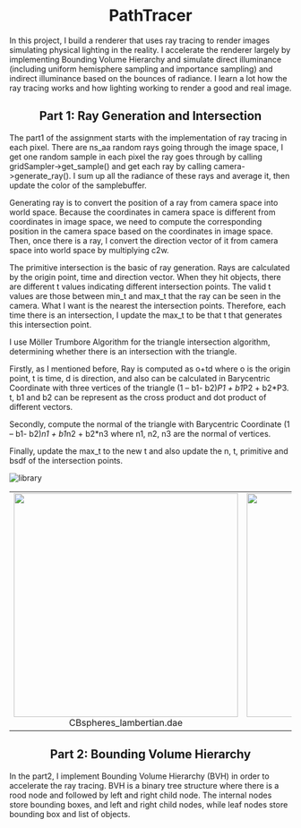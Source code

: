 <h1 align="middle">PathTracer</h1>
    
In this project, I build a renderer that uses ray tracing to render images simulating physical lighting in the reality. I accelerate the renderer largely by implementing Bounding Volume Hierarchy and simulate direct illuminance (including uniform hemisphere sampling and importance sampling) and indirect illuminance based on the bounces of radiance. I learn a lot how the ray tracing works and how lighting working to render a good and real image.

<h2 align="middle">Part 1: Ray Generation and Intersection</h2>

The part1 of the assignment starts with the implementation of ray tracing in each pixel. There are ns_aa random rays going through the image space, I get one random sample in each pixel the ray goes through by calling gridSampler->get_sample() and get each ray by calling camera->generate_ray(). I sum up all the radiance of these rays and average it, then update the color of the samplebuffer. 

Generating ray is to convert the position of a ray from camera space into world space. Because the coordinates in camera space is different from coordinates in image space, we need to compute the corresponding position in the camera space based on the coordinates in image space. Then, once there is a ray, I convert the direction vector of it from camera space into world space by multiplying c2w. 

The primitive intersection is the basic of ray generation. Rays are calculated by the origin point, time and direction vector. When they hit objects, there are different t values indicating different intersection points. The valid t values are those between min_t and max_t that the ray can be seen in the camera. What I want is the nearest the intersection points. Therefore, each time there is an intersection, I update the max_t to be that t that generates this intersection point.


I use Möller Trumbore Algorithm for the triangle intersection algorithm, determining whether there is an intersection with the triangle. 

Firstly, as I mentioned before, Ray is computed as o+td where o is the origin point, t is time, d is direction, and also can be calculated in Barycentric Coordinate with three vertices of the triangle (1 – b1- b2)*P1 + b1*P2 + b2*P3. t, b1 and b2 can be represent as the cross product and dot product of different vectors. 

Secondly, compute the normal of the triangle with Barycentric Coordinate (1 – b1- b2)*n1 + b1*n2 + b2*n3 where n1, n2, n3 are the normal of vertices.

Finally, update the max_t to the new t and also update the n, t, primitive and bsdf of the intersection points.

![library](https://github.com/cal-cs184-student/p3-1-pathtracer-sp20-zhezhaosp19/tree/master/docs/images/part1/CBspheres.png)

<div align="center">
            <table style="width=100%">
                <tr>
                  <td>
                    <img src="https://github.com/zhezhaosp19/Path-Tracer/tree/master/docs/images/part1/CBspheres.png" align="middle" width="400px" />
                    <figcaption align="middle">CBspheres_lambertian.dae</figcaption>
                  </td>
                  <td>
                    <img src="https://github.com/zhezhaosp19/Path-Tracer/tree/master/docs/images/part1/CBgems.png" align="middle" width="400px" />
                    <figcaption align="middle">CBgems.dae</figcaption>
                  </td>
                  <td>
                    <img src="https://github.com/zhezhaosp19/Path-Tracer/tree/master/docs/images/part1/cow.png" align="middle" width="400px" />
                    <figcaption align="middle">cow.dae</figcaption>
                  </td>
                </tr>
            </table>
        </div>
        
<h2 align="middle">Part 2: Bounding Volume Hierarchy</h2>

In the part2, I implement Bounding Volume Hierarchy (BVH) in order to accelerate the ray tracing. BVH is a binary tree structure where there is a rood node and followed by left and right child node. The internal nodes store bounding boxes, and left and right child nodes, while leaf nodes store bounding box and list of objects. 

